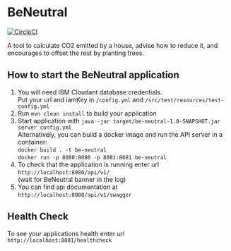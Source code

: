 BeNeutral
================
[![CircleCI](https://circleci.com/gh/mariha/be-neutral.svg?style=shield&circle-token=54788ca69527fe3e9a550d3cf749c57ed96f5200)](https://circleci.com/gh/mariha/be-neutral)

A tool to calculate CO2 emitted by a house, advise how to reduce it, and encourages to offset the rest by planting trees.

How to start the BeNeutral application
-------------------------

1. You will need IBM Cloudant database credentials. \
    Put your url and iamKey in `/config.yml` and `/src/test/resources/test-config.yml`
1. Run `mvn clean install` to build your application
1. Start application with `java -jar target/be-neutral-1.0-SNAPSHOT.jar server config.yml` \
    Alternatively, you can build a docker image and run the API server in a container: \
    `docker build . -t be-neutral` \
    `docker run -p 8080:8080 -p 8081:8081 be-neutral`
1. To check that the application is running enter url `http://localhost:8080/api/v1/` \
    (wait for BeNeutral banner in the log)
1. You can find api documentation at `http://localhost:8080/api/v1/swagger`

Health Check
-------------------

To see your applications health enter url `http://localhost:8081/healthcheck`
